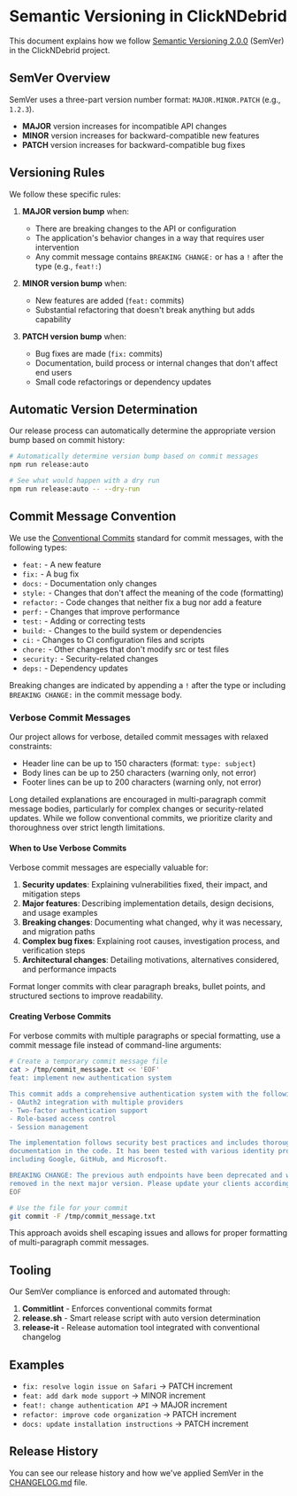 # Semantic Versioning in ClickNDebrid

This document explains how we follow [Semantic Versioning 2.0.0](https://semver.org/) (SemVer) in the ClickNDebrid project.

## SemVer Overview

SemVer uses a three-part version number format: `MAJOR.MINOR.PATCH` (e.g., `1.2.3`).

- **MAJOR** version increases for incompatible API changes
- **MINOR** version increases for backward-compatible new features
- **PATCH** version increases for backward-compatible bug fixes

## Versioning Rules

We follow these specific rules:

1. **MAJOR version bump** when:

   - There are breaking changes to the API or configuration
   - The application's behavior changes in a way that requires user intervention
   - Any commit message contains `BREAKING CHANGE:` or has a `!` after the type (e.g., `feat!:`)

2. **MINOR version bump** when:

   - New features are added (`feat:` commits)
   - Substantial refactoring that doesn't break anything but adds capability

3. **PATCH version bump** when:
   - Bug fixes are made (`fix:` commits)
   - Documentation, build process or internal changes that don't affect end users
   - Small code refactorings or dependency updates

## Automatic Version Determination

Our release process can automatically determine the appropriate version bump based on commit history:

```bash
# Automatically determine version bump based on commit messages
npm run release:auto

# See what would happen with a dry run
npm run release:auto -- --dry-run
```

## Commit Message Convention

We use the [Conventional Commits](https://www.conventionalcommits.org/) standard for commit messages, with the following types:

- `feat:` - A new feature
- `fix:` - A bug fix
- `docs:` - Documentation only changes
- `style:` - Changes that don't affect the meaning of the code (formatting)
- `refactor:` - Code changes that neither fix a bug nor add a feature
- `perf:` - Changes that improve performance
- `test:` - Adding or correcting tests
- `build:` - Changes to the build system or dependencies
- `ci:` - Changes to CI configuration files and scripts
- `chore:` - Other changes that don't modify src or test files
- `security:` - Security-related changes
- `deps:` - Dependency updates

Breaking changes are indicated by appending a `!` after the type or including `BREAKING CHANGE:` in the commit message body.

### Verbose Commit Messages

Our project allows for verbose, detailed commit messages with relaxed constraints:

- Header line can be up to 150 characters (format: `type: subject`)
- Body lines can be up to 250 characters (warning only, not error)
- Footer lines can be up to 200 characters (warning only, not error)

Long detailed explanations are encouraged in multi-paragraph commit message bodies, particularly for complex changes or security-related updates. While we follow conventional commits, we prioritize clarity and thoroughness over strict length limitations.

#### When to Use Verbose Commits

Verbose commit messages are especially valuable for:

1. **Security updates**: Explaining vulnerabilities fixed, their impact, and mitigation steps
2. **Major features**: Describing implementation details, design decisions, and usage examples
3. **Breaking changes**: Documenting what changed, why it was necessary, and migration paths
4. **Complex bug fixes**: Explaining root causes, investigation process, and verification steps
5. **Architectural changes**: Detailing motivations, alternatives considered, and performance impacts

Format longer commits with clear paragraph breaks, bullet points, and structured sections to improve readability.

#### Creating Verbose Commits

For verbose commits with multiple paragraphs or special formatting, use a commit message file instead of command-line arguments:

```bash
# Create a temporary commit message file
cat > /tmp/commit_message.txt << 'EOF'
feat: implement new authentication system

This commit adds a comprehensive authentication system with the following features:
- OAuth2 integration with multiple providers
- Two-factor authentication support
- Role-based access control
- Session management

The implementation follows security best practices and includes thorough
documentation in the code. It has been tested with various identity providers
including Google, GitHub, and Microsoft.

BREAKING CHANGE: The previous auth endpoints have been deprecated and will be
removed in the next major version. Please update your clients accordingly.
EOF

# Use the file for your commit
git commit -F /tmp/commit_message.txt
```

This approach avoids shell escaping issues and allows for proper formatting of multi-paragraph commit messages.

## Tooling

Our SemVer compliance is enforced and automated through:

1. **Commitlint** - Enforces conventional commits format
2. **release.sh** - Smart release script with auto version determination
3. **release-it** - Release automation tool integrated with conventional changelog

## Examples

- `fix: resolve login issue on Safari` → PATCH increment
- `feat: add dark mode support` → MINOR increment
- `feat!: change authentication API` → MAJOR increment
- `refactor: improve code organization` → PATCH increment
- `docs: update installation instructions` → PATCH increment

## Release History

You can see our release history and how we've applied SemVer in the [CHANGELOG.md](../CHANGELOG.md) file.
